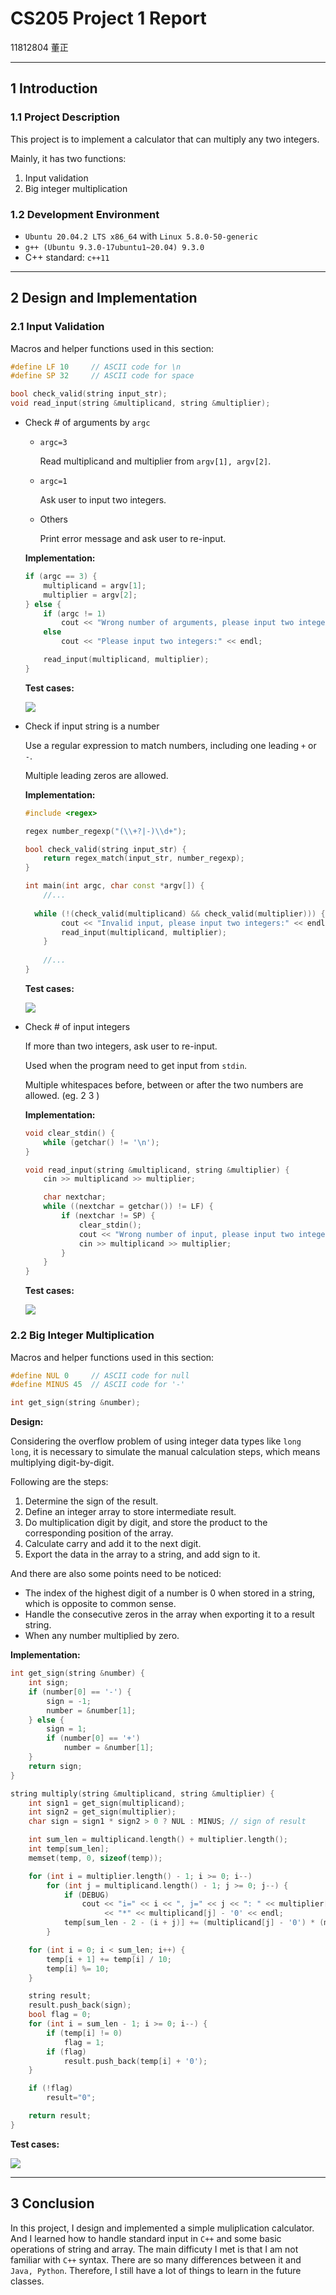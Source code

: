 # CS205 Project 1 Report

11812804 董正

---

## 1 Introduction

### 1.1 Project Description

This project is to implement a calculator that can multiply any two integers.

Mainly, it has two functions:

1. Input validation
2. Big integer multiplication

### 1.2 Development Environment

* `Ubuntu 20.04.2 LTS x86_64` with `Linux 5.8.0-50-generic`
* `g++ (Ubuntu 9.3.0-17ubuntu1~20.04) 9.3.0`
* C++ standard: `c++11`

---

## 2 Design and Implementation

### 2.1 Input Validation

Macros and helper functions used in this section:

```c++
#define LF 10     // ASCII code for \n
#define SP 32     // ASCII code for space

bool check_valid(string input_str);
void read_input(string &multiplicand, string &multiplier);
```

* Check # of arguments by `argc`

  * `argc=3`

    Read multiplicand and multiplier from `argv[1], argv[2]`.

  * `argc=1`

    Ask user to input two integers.

  * Others

    Print error message and ask user to re-input.

  **Implementation:**

  ```c++
  if (argc == 3) {
      multiplicand = argv[1];
      multiplier = argv[2];
  } else {
      if (argc != 1)
          cout << "Wrong number of arguments, please input two integers:" << endl;
      else
          cout << "Please input two integers:" << endl;
  
      read_input(multiplicand, multiplier);
  }
  ```

  **Test cases:**

  ![](./images/2-1-1.png)

* Check if input string is a number

  Use a regular expression to match numbers, including one leading `+` or `-`.

  Multiple leading zeros are allowed.

  **Implementation:**

  ```c++
  #include <regex>
  
  regex number_regexp("(\\+?|-)\\d+");
  
  bool check_valid(string input_str) {
      return regex_match(input_str, number_regexp);
  }
  
  int main(int argc, char const *argv[]) {
      //...
          
  	while (!(check_valid(multiplicand) && check_valid(multiplier))) {
          cout << "Invalid input, please input two integers:" << endl;
          read_input(multiplicand, multiplier);
      }
      
      //...
  }
  ```

  **Test cases:**

  ![](./images/2-1-2.png)

* Check # of input integers

  If more than two integers, ask user to re-input.

  Used when the program need to get input from `stdin`.

  Multiple whitespaces before, between or after the two numbers are allowed. (eg.    2     3          ) 

  **Implementation:**
  
  ```c++
  void clear_stdin() {
      while (getchar() != '\n');
  }
  
  void read_input(string &multiplicand, string &multiplier) {
      cin >> multiplicand >> multiplier;
  
      char nextchar;
      while ((nextchar = getchar()) != LF) {
          if (nextchar != SP) {
              clear_stdin();
              cout << "Wrong number of input, please input two integers:" << endl;
              cin >> multiplicand >> multiplier;
          }
      }
  }
  ```
  
  **Test cases:**
  
  ![](./images/2-1-3.png)

### 2.2 Big Integer Multiplication

Macros and helper functions used in this section:

```c++
#define NUL 0     // ASCII code for null
#define MINUS 45  // ASCII code for '-'

int get_sign(string &number);
```

**Design:**

Considering the overflow problem of using integer data types like `long long`, it is necessary to simulate the manual calculation steps, which means multiplying digit-by-digit.

Following are the steps:

1. Determine the sign of the result.
2. Define an integer array to store intermediate result.
3. Do multiplication digit by digit, and store the product to the corresponding position of the array.
4. Calculate carry and add it to the next digit.
5. Export the data in the array to a string, and add sign to it.

And there are also some points need to be noticed:

* The index of the highest digit of a number is 0 when stored in a string, which is opposite to common sense.
* Handle the consecutive zeros in the array when exporting it to a result string.
* When any number multiplied by zero.

**Implementation:**

```c++
int get_sign(string &number) {
    int sign;
    if (number[0] == '-') {
        sign = -1;
        number = &number[1];
    } else {
        sign = 1;
        if (number[0] == '+')
            number = &number[1];
    }
    return sign;
}

string multiply(string &multiplicand, string &multiplier) {
    int sign1 = get_sign(multiplicand);
    int sign2 = get_sign(multiplier);
    char sign = sign1 * sign2 > 0 ? NUL : MINUS; // sign of result

    int sum_len = multiplicand.length() + multiplier.length();
    int temp[sum_len];
    memset(temp, 0, sizeof(temp));

    for (int i = multiplier.length() - 1; i >= 0; i--)
        for (int j = multiplicand.length() - 1; j >= 0; j--) {
            if (DEBUG)
                cout << "i=" << i << ", j=" << j << ": " << multiplier[i] - '0'
                     << "*" << multiplicand[j] - '0' << endl;
            temp[sum_len - 2 - (i + j)] += (multiplicand[j] - '0') * (multiplier[i] - '0');
        }

    for (int i = 0; i < sum_len; i++) {
        temp[i + 1] += temp[i] / 10;
        temp[i] %= 10;
    }

    string result;
    result.push_back(sign);
    bool flag = 0;
    for (int i = sum_len - 1; i >= 0; i--) {
        if (temp[i] != 0) 
            flag = 1;
        if (flag) 
            result.push_back(temp[i] + '0');
    }

    if (!flag)
        result="0";

    return result;
}
```

**Test cases:**

![](./images/2-2-1.png)

---

## 3 Conclusion

In this project, I design and implemented a simple muliplication calculator. And I learned how to handle standard input in `C++` and some basic operations of string and array. The main difficuty I met is that I am not familiar with `C++` syntax. There are so many differences between it and `Java, Python`. Therefore, I still have a lot of things to learn in the future classes.

